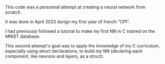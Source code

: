 This code was a personnal attempt at creating a neural network from scratch. 

It was done in April 2023 durign my first year of french "CPI".

I had previously followed a tutorial to make my first NN in C trained on the MNIST database.

This second attempt's goal was to apply the knowledge of my C curriculum, especially using struct declarations, 
to build my NN (declaring each component, like neurons and layers, as a struct).
